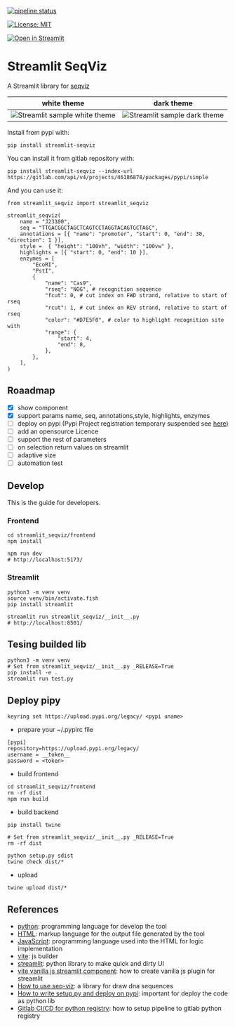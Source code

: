 [![pipeline status](https://gitlab.com/nicolalandro/streamlit-seqviz/badges/main/pipeline.svg)](https://gitlab.com/nicolalandro/streamlit-seqviz/-/commits/main) 

[![License: MIT](https://img.shields.io/badge/license-MIT-lightgray)](LICENSE) 

[![Open in Streamlit](https://huggingface.co/datasets/huggingface/badges/raw/refs%2Fpr%2F11/open-in-hf-spaces-md-dark.svg)](https://huggingface.co/spaces/z-uo/DNASequenceVisualization)

# Streamlit SeqViz
A Streamlit library for [seqviz](https://www.npmjs.com/package/seqviz)

|white theme | dark theme |
|------------|------------|
|![Streamlit sample white theme](imgs/white_screen.png)|![Streamlit sample dark theme](imgs/black_screen.png)|


Install from pypi with:

```
pip install streamlit-seqviz
```

You can install it from gitlab repository with:

```
pip install streamlit-seqviz --index-url https://gitlab.com/api/v4/projects/46186878/packages/pypi/simple
```

And you can use it:

```
from streamlit_seqviz import streamlit_seqviz

streamlit_seqviz(
    name = "J23100",
    seq = "TTGACGGCTAGCTCAGTCCTAGGTACAGTGCTAGC",
    annotations = [{ "name": "promoter", "start": 0, "end": 30, "direction": 1 }],
    style =  { "height": "100vh", "width": "100vw" },
    highlights = [{ "start": 0, "end": 10 }],
    enzymes = [
        "EcoRI",
        "PstI",
        {
            "name": "Cas9",
            "rseq": "NGG", # recognition sequence
            "fcut": 0, # cut index on FWD strand, relative to start of rseq
            "rcut": 1, # cut index on REV strand, relative to start of rseq
            "color": "#D7E5F0", # color to highlight recognition site with
            "range": {
                "start": 4,
                "end": 8,
            },
        },
    ],
)
```


## Roaadmap

* [x] show component
* [x] support params name, seq, annotations,style, highlights, enzymes
* [ ] deploy on pypi (Pypi Project registration temporary suspended see [here](https://status.python.org/incidents/qy2t9mjjcc7g))
* [ ] add an opensource Licence
* [ ] support the rest of parameters
* [ ] on selection return values on streamlit
* [ ] adaptive size
* [ ] automation test

## Develop
This is the guide for developers.

### Frontend
```
cd streamlit_seqviz/frontend
npm install

npm run dev
# http://localhost:5173/
```

### Streamlit
```
python3 -m venv venv
source venv/bin/activate.fish
pip install streamlit

streamlit run streamlit_seqviz/__init__.py
# http://localhost:8501/
```

## Tesing builded lib
```
python3 -m venv venv
# Set from streamlit_seqviz/__init__.py _RELEASE=True
pip install -e .
streamlit run test.py
```

## Deploy pipy
```
keyring set https://upload.pypi.org/legacy/ <pypi uname>
```

* prepare your ~/.pypirc file

```
[pypi]
repository=https://upload.pypi.org/legacy/
username = __token__
password = <token>
```

* build frontend

```
cd streamlit_seqviz/frontend
rm -rf dist
npm run build
```

* build backend

```
pip install twine

# Set from streamlit_seqviz/__init__.py _RELEASE=True
rm -rf dist

python setup.py sdist
twine check dist/*
```

* upload

```
twine upload dist/*
```

## References
* [python](https://www.python.org/): programming language for develop the tool
* [HTML](https://www.w3schools.com/html/): markup language for the output file generated by the tool
* [JavaScript](https://www.w3schools.com/js/): programming language used into the HTML for logic implementation 
* [vite](https://vitejs.dev/): js builder
* [streamlit](https://streamlit.io/): python library to make quick and dirty UI
* [vite vanilla js streamlit component](https://dev.to/aisone/streamlit-custom-components-vite-vanilla-js-40hl): how to create vanilla js plugin for streamlit
* [How to use seq-viz](https://medium.com/lattice-automation/visualize-your-dna-sequences-with-seqviz-b1d945eb9684): a library for draw dna sequences
* [How to write setup.py and deploy on pypi](https://medium.com/@joel.barmettler/how-to-upload-your-python-package-to-pypi-65edc5fe9c56): important for deploy the code as python lib
* [Gitlab CI/CD for python registry](https://docs.gitlab.com/ee/user/packages/pypi_repository/): how to setup pipeline to gitlab python registry
